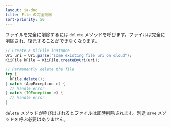 ```yaml
---
layout: ja-doc
title: File の完全削除
sort-priority: 50
---
```

ファイルを完全に削除するには `delete` メソッドを呼びます。ファイルは完全に削除され、復元することができなくなります。

```java
// Create a KiiFile instance
Uri uri = Uri.parse("some existing file uri on cloud");
KiiFile kFile = KiiFile.createByUri(uri);

// Parmanently delete the file
try {
  kFile.delete();
} catch (AppException e) {
  // handle error
} catch (IOException e) {
  // handle error
}
```

`delete` メソッドが呼び出されるとファイルは即時削除されます。別途 `save` メソッドを呼ぶ必要はありません。

